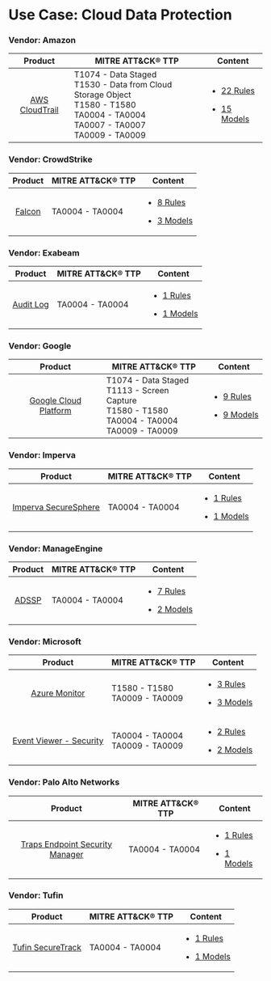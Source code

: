 
Use Case: Cloud Data Protection
===============================

### Vendor: Amazon
|                                  Product                                  | MITRE ATT&CK® TTP                                                                                                                           | Content                                                                                                                                    |
|:-------------------------------------------------------------------------:| ------------------------------------------------------------------------------------------------------------------------------------------- | ------------------------------------------------------------------------------------------------------------------------------------------ |
| [AWS CloudTrail](../DS/Amazon/aws_cloudtrail/ds_amazon_aws_cloudtrail.md) | T1074 - Data Staged<br>T1530 - Data from Cloud Storage Object<br>T1580 - T1580<br>TA0004 - TA0004<br>TA0007 - TA0007<br>TA0009 - TA0009<br> | [<ul><li>22 Rules</li></ul><ul><li>15 Models</li></ul>](../DS/Amazon/aws_cloudtrail/RM/r_m_amazon_aws_cloudtrail_Cloud_Data_Protection.md) |
### Vendor: CrowdStrike
|                           Product                           | MITRE ATT&CK® TTP   | Content                                                                                                                            |
|:-----------------------------------------------------------:| ------------------- | ---------------------------------------------------------------------------------------------------------------------------------- |
| [Falcon](../DS/CrowdStrike/falcon/ds_crowdstrike_falcon.md) | TA0004 - TA0004<br> | [<ul><li>8 Rules</li></ul><ul><li>3 Models</li></ul>](../DS/CrowdStrike/falcon/RM/r_m_crowdstrike_falcon_Cloud_Data_Protection.md) |
### Vendor: Exabeam
|                           Product                            | MITRE ATT&CK® TTP   | Content                                                                                                                          |
|:------------------------------------------------------------:| ------------------- | -------------------------------------------------------------------------------------------------------------------------------- |
| [Audit Log](../DS/Exabeam/audit_log/ds_exabeam_audit_log.md) | TA0004 - TA0004<br> | [<ul><li>1 Rules</li></ul><ul><li>1 Models</li></ul>](../DS/Exabeam/audit_log/RM/r_m_exabeam_audit_log_Cloud_Data_Protection.md) |
### Vendor: Google
|                                            Product                                             | MITRE ATT&CK® TTP                                                                                        | Content                                                                                                                                                |
|:----------------------------------------------------------------------------------------------:| -------------------------------------------------------------------------------------------------------- | ------------------------------------------------------------------------------------------------------------------------------------------------------ |
| [Google Cloud Platform](../DS/Google/google_cloud_platform/ds_google_google_cloud_platform.md) | T1074 - Data Staged<br>T1113 - Screen Capture<br>T1580 - T1580<br>TA0004 - TA0004<br>TA0009 - TA0009<br> | [<ul><li>9 Rules</li></ul><ul><li>9 Models</li></ul>](../DS/Google/google_cloud_platform/RM/r_m_google_google_cloud_platform_Cloud_Data_Protection.md) |
### Vendor: Imperva
|                                            Product                                            | MITRE ATT&CK® TTP   | Content                                                                                                                                                |
|:---------------------------------------------------------------------------------------------:| ------------------- | ------------------------------------------------------------------------------------------------------------------------------------------------------ |
| [Imperva SecureSphere](../DS/Imperva/imperva_securesphere/ds_imperva_imperva_securesphere.md) | TA0004 - TA0004<br> | [<ul><li>1 Rules</li></ul><ul><li>1 Models</li></ul>](../DS/Imperva/imperva_securesphere/RM/r_m_imperva_imperva_securesphere_Cloud_Data_Protection.md) |
### Vendor: ManageEngine
|                          Product                           | MITRE ATT&CK® TTP   | Content                                                                                                                            |
|:----------------------------------------------------------:| ------------------- | ---------------------------------------------------------------------------------------------------------------------------------- |
| [ADSSP](../DS/ManageEngine/adssp/ds_manageengine_adssp.md) | TA0004 - TA0004<br> | [<ul><li>7 Rules</li></ul><ul><li>2 Models</li></ul>](../DS/ManageEngine/adssp/RM/r_m_manageengine_adssp_Cloud_Data_Protection.md) |
### Vendor: Microsoft
|                                                  Product                                                   | MITRE ATT&CK® TTP                      | Content                                                                                                                                                          |
|:----------------------------------------------------------------------------------------------------------:| -------------------------------------- | ---------------------------------------------------------------------------------------------------------------------------------------------------------------- |
|                [Azure Monitor](../DS/Microsoft/azure_monitor/ds_microsoft_azure_monitor.md)                | T1580 - T1580<br>TA0009 - TA0009<br>   | [<ul><li>3 Rules</li></ul><ul><li>3 Models</li></ul>](../DS/Microsoft/azure_monitor/RM/r_m_microsoft_azure_monitor_Cloud_Data_Protection.md)                     |
| [Event Viewer - Security](../DS/Microsoft/event_viewer_-_security/ds_microsoft_event_viewer_-_security.md) | TA0004 - TA0004<br>TA0009 - TA0009<br> | [<ul><li>2 Rules</li></ul><ul><li>2 Models</li></ul>](../DS/Microsoft/event_viewer_-_security/RM/r_m_microsoft_event_viewer_-_security_Cloud_Data_Protection.md) |
### Vendor: Palo Alto Networks
|                                                                       Product                                                                        | MITRE ATT&CK® TTP   | Content                                                                                                                                                                                            |
|:----------------------------------------------------------------------------------------------------------------------------------------------------:| ------------------- | -------------------------------------------------------------------------------------------------------------------------------------------------------------------------------------------------- |
| [Traps Endpoint Security Manager](../DS/Palo_Alto_Networks/traps_endpoint_security_manager/ds_palo_alto_networks_traps_endpoint_security_manager.md) | TA0004 - TA0004<br> | [<ul><li>1 Rules</li></ul><ul><li>1 Models</li></ul>](../DS/Palo_Alto_Networks/traps_endpoint_security_manager/RM/r_m_palo_alto_networks_traps_endpoint_security_manager_Cloud_Data_Protection.md) |
### Vendor: Tufin
|                                     Product                                      | MITRE ATT&CK® TTP   | Content                                                                                                                                      |
|:--------------------------------------------------------------------------------:| ------------------- | -------------------------------------------------------------------------------------------------------------------------------------------- |
| [Tufin SecureTrack](../DS/Tufin/tufin_securetrack/ds_tufin_tufin_securetrack.md) | TA0004 - TA0004<br> | [<ul><li>1 Rules</li></ul><ul><li>1 Models</li></ul>](../DS/Tufin/tufin_securetrack/RM/r_m_tufin_tufin_securetrack_Cloud_Data_Protection.md) |